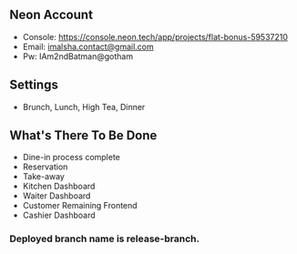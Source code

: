 ## Neon Account

- Console: https://console.neon.tech/app/projects/flat-bonus-59537210
- Email: imalsha.contact@gmail.com
- Pw: IAm2ndBatman@gotham

## Settings

- Brunch, Lunch, High Tea, Dinner

## What's There To Be Done

- Dine-in process complete
- Reservation
- Take-away
- Kitchen Dashboard
- Waiter Dashboard
- Customer Remaining Frontend
- Cashier Dashboard

### Deployed branch name is release-branch.
